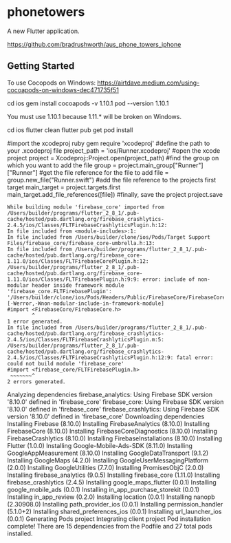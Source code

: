 # phonetowers

A new Flutter application.

https://github.com/bradrushworth/aus_phone_towers_iphone

## Getting Started

To use Cocopods on Windows: https://airtdave.medium.com/using-cocoapods-on-windows-dec471735f51

cd ios
gem install cocoapods -v 1.10.1
pod --version
1.10.1

You must use 1.10.1 because 1.11.* will be broken on Windows.

cd ios
flutter clean
flutter pub get
pod install




#import the xcodeproj ruby gem
require 'xcodeproj'
#define the path to your .xcodeproj file
project_path = 'ios/Runner.xcodeproj'
#open the xcode project
project = Xcodeproj::Project.open(project_path)
#find the group on which you want to add the file
group = project.main_group["Runner"]["Runner"]
#get the file reference for the file to add
file = group.new_file("Runner.swift")
#add the file reference to the projects first target
main_target = project.targets.first
main_target.add_file_references([file])
#finally, save the project
project.save



    While building module 'firebase_core' imported from /Users/builder/programs/flutter_2_8_1/.pub-cache/hosted/pub.dartlang.org/firebase_crashlytics-2.4.5/ios/Classes/FLTFirebaseCrashlyticsPlugin.h:12:
    In file included from <module-includes>:1:
    In file included from /Users/builder/clone/ios/Pods/Target Support Files/firebase_core/firebase_core-umbrella.h:13:
    In file included from /Users/builder/programs/flutter_2_8_1/.pub-cache/hosted/pub.dartlang.org/firebase_core-1.11.0/ios/Classes/FLTFirebaseCorePlugin.h:12:
    /Users/builder/programs/flutter_2_8_1/.pub-cache/hosted/pub.dartlang.org/firebase_core-1.11.0/ios/Classes/FLTFirebasePlugin.h:9:9: error: include of non-modular header inside framework module 'firebase_core.FLTFirebasePlugin': '/Users/builder/clone/ios/Pods/Headers/Public/FirebaseCore/FirebaseCore.h' [-Werror,-Wnon-modular-include-in-framework-module]
    #import <FirebaseCore/FirebaseCore.h>
            ^
    1 error generated.
    In file included from /Users/builder/programs/flutter_2_8_1/.pub-cache/hosted/pub.dartlang.org/firebase_crashlytics-2.4.5/ios/Classes/FLTFirebaseCrashlyticsPlugin.m:5:
    /Users/builder/programs/flutter_2_8_1/.pub-cache/hosted/pub.dartlang.org/firebase_crashlytics-2.4.5/ios/Classes/FLTFirebaseCrashlyticsPlugin.h:12:9: fatal error: could not build module 'firebase_core'
    #import <firebase_core/FLTFirebasePlugin.h>
     ~~~~~~~^
    2 errors generated.






Analyzing dependencies
firebase_analytics: Using Firebase SDK version '8.10.0' defined in 'firebase_core'
firebase_core: Using Firebase SDK version '8.10.0' defined in 'firebase_core'
firebase_crashlytics: Using Firebase SDK version '8.10.0' defined in 'firebase_core'
Downloading dependencies
Installing Firebase (8.10.0)
Installing FirebaseAnalytics (8.10.0)
Installing FirebaseCore (8.10.0)
Installing FirebaseCoreDiagnostics (8.10.0)
Installing FirebaseCrashlytics (8.10.0)
Installing FirebaseInstallations (8.10.0)
Installing Flutter (1.0.0)
Installing Google-Mobile-Ads-SDK (8.11.0)
Installing GoogleAppMeasurement (8.10.0)
Installing GoogleDataTransport (9.1.2)
Installing GoogleMaps (4.2.0)
Installing GoogleUserMessagingPlatform (2.0.0)
Installing GoogleUtilities (7.7.0)
Installing PromisesObjC (2.0.0)
Installing firebase_analytics (9.0.5)
Installing firebase_core (1.11.0)
Installing firebase_crashlytics (2.4.5)
Installing google_maps_flutter (0.0.1)
Installing google_mobile_ads (0.0.1)
Installing in_app_purchase_storekit (0.0.1)
Installing in_app_review (0.2.0)
Installing location (0.0.1)
Installing nanopb (2.30908.0)
Installing path_provider_ios (0.0.1)
Installing permission_handler (5.1.0+2)
Installing shared_preferences_ios (0.0.1)
Installing url_launcher_ios (0.0.1)
Generating Pods project
Integrating client project
Pod installation complete! There are 15 dependencies from the Podfile and 27 total pods installed.
